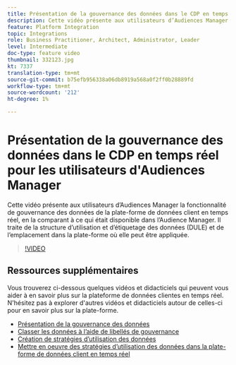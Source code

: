 ```yaml
---
title: Présentation de la gouvernance des données dans le CDP en temps réel pour les utilisateurs d'Audiences Manager
description: Cette vidéo présente aux utilisateurs d’Audiences Manager la fonctionnalité de gouvernance des données de la plate-forme de données client en temps réel, en la comparant à ce qui était disponible dans l’Audience Manager. Il traite de la structure d’utilisation et d’étiquetage des données (DULE) et de l’emplacement dans la plate-forme où elle peut être appliquée.
feature: Platform Integration
topic: Integrations
role: Business Practitioner, Architect, Administrator, Leader
level: Intermediate
doc-type: feature video
thumbnail: 332123.jpg
kt: 7337
translation-type: tm+mt
source-git-commit: b75efb956338a06db8919a568a0f2ff0b28889fd
workflow-type: tm+mt
source-wordcount: '212'
ht-degree: 1%

---
```



# Présentation de la gouvernance des données dans le CDP en temps réel pour les utilisateurs d&#39;Audiences Manager

Cette vidéo présente aux utilisateurs d’Audiences Manager la fonctionnalité de gouvernance des données de la plate-forme de données client en temps réel, en la comparant à ce qui était disponible dans l’Audience Manager. Il traite de la structure d’utilisation et d’étiquetage des données (DULE) et de l’emplacement dans la plate-forme où elle peut être appliquée.

>[!VIDEO](https://video.tv.adobe.com/v/332123/?quality=12&learn=on)

## Ressources supplémentaires

Vous trouverez ci-dessous quelques vidéos et didacticiels qui peuvent vous aider à en savoir plus sur la plateforme de données clientes en temps réel. N&#39;hésitez pas à explorer d&#39;autres vidéos et didacticiels autour de celles-ci pour en savoir plus sur la plate-forme.

* [Présentation de la gouvernance des données](https://experienceleague.adobe.com/docs/platform-learn/tutorials/data-governance/understanding-data-governance.html?lang=en#data-governance)
* [Classer les données à l’aide de libellés de gouvernance](https://experienceleague.adobe.com/docs/platform-learn/tutorials/data-governance/classify-data-using-governance-labels.html?lang=en#data-governance)
* [Création de stratégies d’utilisation des données](https://experienceleague.adobe.com/docs/platform-learn/tutorials/data-governance/create-data-usage-policies.html?lang=en#data-governance)
* [Mettre en oeuvre des stratégies d’utilisation des données dans la plate-forme de données client en temps réel](https://experienceleague.adobe.com/docs/platform-learn/tutorials/data-governance/enforce-data-usage-policies-in-real-time-cdp.html?lang=en#data-governance)
